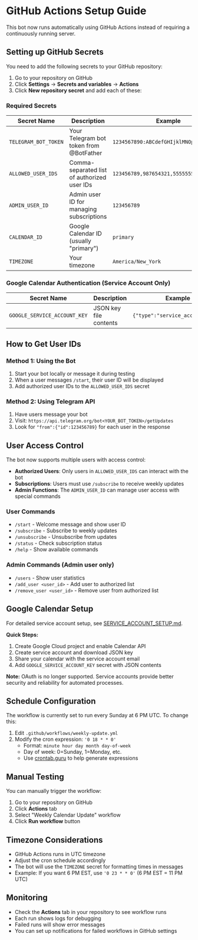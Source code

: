 # GitHub Actions Setup Guide

This bot now runs automatically using GitHub Actions instead of requiring a continuously running server.

## Setting up GitHub Secrets

You need to add the following secrets to your GitHub repository:

1. Go to your repository on GitHub
2. Click **Settings** → **Secrets and variables** → **Actions**
3. Click **New repository secret** and add each of these:

### Required Secrets

| Secret Name | Description | Example |
|-------------|-------------|---------|
| `TELEGRAM_BOT_TOKEN` | Your Telegram bot token from @BotFather | `1234567890:ABCdefGHIjklMNOpqrsTUVwxyz` |
| `ALLOWED_USER_IDS` | Comma-separated list of authorized user IDs | `123456789,987654321,555555555` |
| `ADMIN_USER_ID` | Admin user ID for managing subscriptions | `123456789` |
| `CALENDAR_ID` | Google Calendar ID (usually "primary") | `primary` |
| `TIMEZONE` | Your timezone | `America/New_York` |

### Google Calendar Authentication (Service Account Only)

| Secret Name | Description | Example |
|-------------|-------------|---------|
| `GOOGLE_SERVICE_ACCOUNT_KEY` | JSON key file contents | `{"type":"service_account",...}` |

## How to Get User IDs

### Method 1: Using the Bot
1. Start your bot locally or message it during testing
2. When a user messages `/start`, their user ID will be displayed
3. Add authorized user IDs to the `ALLOWED_USER_IDS` secret

### Method 2: Using Telegram API
1. Have users message your bot
2. Visit: `https://api.telegram.org/bot<YOUR_BOT_TOKEN>/getUpdates`
3. Look for `"from":{"id":123456789}` for each user in the response

## User Access Control

The bot now supports multiple users with access control:

- **Authorized Users**: Only users in `ALLOWED_USER_IDS` can interact with the bot
- **Subscriptions**: Users must use `/subscribe` to receive weekly updates
- **Admin Functions**: The `ADMIN_USER_ID` can manage user access with special commands

### User Commands
- `/start` - Welcome message and show user ID
- `/subscribe` - Subscribe to weekly updates
- `/unsubscribe` - Unsubscribe from updates
- `/status` - Check subscription status
- `/help` - Show available commands

### Admin Commands (Admin user only)
- `/users` - Show user statistics
- `/add_user <user_id>` - Add user to authorized list
- `/remove_user <user_id>` - Remove user from authorized list

## Google Calendar Setup

For detailed service account setup, see [SERVICE_ACCOUNT_SETUP.md](SERVICE_ACCOUNT_SETUP.md).

**Quick Steps:**
1. Create Google Cloud project and enable Calendar API
2. Create service account and download JSON key
3. Share your calendar with the service account email
4. Add `GOOGLE_SERVICE_ACCOUNT_KEY` secret with JSON contents

**Note:** OAuth is no longer supported. Service accounts provide better security and reliability for automated processes.

## Schedule Configuration

The workflow is currently set to run every Sunday at 6 PM UTC. To change this:

1. Edit `.github/workflows/weekly-update.yml`
2. Modify the cron expression: `'0 18 * * 0'`
   - Format: `minute hour day month day-of-week`
   - Day of week: 0=Sunday, 1=Monday, etc.
   - Use [crontab.guru](https://crontab.guru/) to help generate expressions

## Manual Testing

You can manually trigger the workflow:

1. Go to your repository on GitHub
2. Click **Actions** tab
3. Select "Weekly Calendar Update" workflow
4. Click **Run workflow** button

## Timezone Considerations

- GitHub Actions runs in UTC timezone
- Adjust the cron schedule accordingly
- The bot will use the `TIMEZONE` secret for formatting times in messages
- Example: If you want 6 PM EST, use `'0 23 * * 0'` (6 PM EST = 11 PM UTC)

## Monitoring

- Check the **Actions** tab in your repository to see workflow runs
- Each run shows logs for debugging
- Failed runs will show error messages
- You can set up notifications for failed workflows in GitHub settings